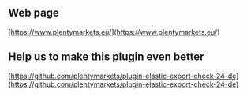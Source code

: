 ## Web page
 
[https://www.plentymarkets.eu/](https://www.plentymarkets.eu/)

## Help us to make this plugin even better

[https://github.com/plentymarkets/plugin-elastic-export-check-24-de](https://github.com/plentymarkets/plugin-elastic-export-check-24-de)